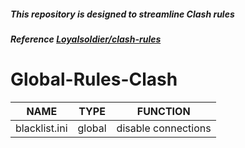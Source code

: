 ##### This repository is designed to streamline Clash rules

##### Reference [Loyalsoldier/clash-rules](https://github.com/Loyalsoldier/clash-rules)

# Global-Rules-Clash

| NAME | TYPE | FUNCTION |
| :---: | :---: | :---: |
| blacklist.ini | global | disable connections |
